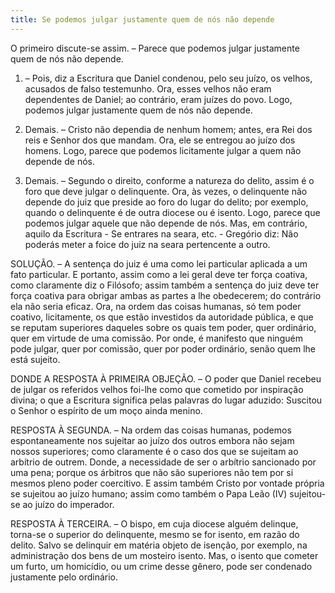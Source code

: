 ```yaml
---
title: Se podemos julgar justamente quem de nós não depende
---
```


O primeiro discute-se assim. – Parece que podemos julgar justamente quem de nós não depende.  

1. – Pois, diz a Escritura que Daniel condenou, pelo seu juízo, os velhos, acusados de falso testemunho. Ora, esses velhos não eram dependentes de Daniel; ao contrário, eram juízes do povo. Logo, podemos julgar justamente quem de nós não depende.  

2. Demais. – Cristo não dependia de nenhum homem; antes, era Rei dos reis e Senhor dos que mandam. Ora, ele se entregou ao juízo dos homens. Logo, parece que podemos licitamente julgar a quem não depende de nós.  

3. Demais. – Segundo o direito, conforme a natureza do delito, assim é o foro que deve julgar o delinquente. Ora, às vezes, o delinquente não depende do juiz que preside ao foro do lugar do delito; por exemplo, quando o delinquente é de outra diocese ou é isento. Logo, parece que podemos julgar aquele que não depende de nós.  Mas, em contrário, aquilo da Escritura - Se entrares na seara, etc. - Gregório diz: Não poderás meter a foice do juiz na seara pertencente a outro.  

SOLUÇÃO. – A sentença do juiz é uma como lei particular aplicada a um fato particular. E portanto, assim como a lei geral deve ter força coativa, como claramente diz o Filósofo; assim também a sentença do juiz deve ter força coativa para obrigar ambas as partes a lhe obedecerem; do contrário ela não seria eficaz. Ora, na ordem das coisas humanas, só tem poder coativo, licitamente, os que estão investidos da autoridade pública, e que se reputam superiores daqueles sobre os quais tem poder, quer ordinário, quer em virtude de uma comissão. Por onde, é manifesto que ninguém pode julgar, quer por comissão, quer por poder ordinário, senão quem lhe está sujeito.  

DONDE A RESPOSTA À PRIMEIRA OBJEÇÃO. – O poder que Daniel recebeu de julgar os referidos velhos foi-lhe como que cometido por inspiração divina; o que a Escritura significa pelas palavras do lugar aduzido: Suscitou o Senhor o espírito de um moço ainda menino.  

RESPOSTA À SEGUNDA. – Na ordem das coisas humanas, podemos espontaneamente nos sujeitar ao juízo dos outros embora não sejam nossos superiores; como claramente é o caso dos que se sujeitam ao arbítrio de outrem. Donde, a necessidade de ser o arbítrio sancionado por uma pena; porque os árbitros que não são superiores não tem por si mesmos pleno poder coercitivo. E assim também Cristo por vontade própria se sujeitou ao juízo humano; assim como também o Papa Leão (IV) sujeitou-se ao juízo do imperador. 

RESPOSTA À TERCEIRA. – O bispo, em cuja diocese alguém delinque, torna-se o superior do delinquente, mesmo se for isento, em razão do delito. Salvo se delinquir em matéria objeto de isenção, por exemplo, na administração dos bens de um mosteiro isento. Mas, o isento que cometer um furto, um homicídio, ou um crime desse gênero, pode ser condenado justamente pelo ordinário.